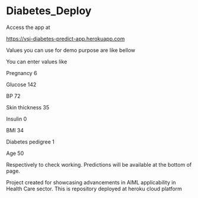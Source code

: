 # Diabetes_Deploy

Access the app at

https://vsj-diabetes-predict-app.herokuapp.com

Values you can use for demo purpose are like bellow

You can enter values like

Pregnancy 6

Glucose 142

BP 72

Skin thickness 35

Insulin 0

BMI 34

Diabetes pedigree 1

Age 50

Respectively to check working. Predictions will be available at the bottom of page.

Project created for showcasing advancements in AIML applicability in Health Care sector. This is repository deployed at heroku cloud platform
